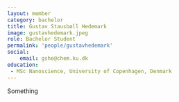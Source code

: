 ```yaml
---
layout: member
category: bachelor
title: Gustav Stausbøll Hedemark
image: gustavhedemark.jpeg
role: Bachelor Student
permalink: 'people/gustavhedemark'
social:
    email: gshe@chem.ku.dk
education:
 - MSc Nanoscience, University of Copenhagen, Denmark
---
```


Something
